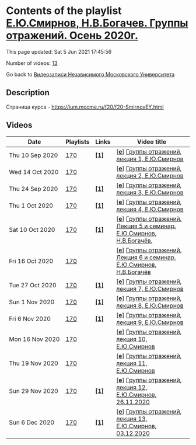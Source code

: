 # Contents of the playlist [Е.Ю.Смирнов, Н.В.Богачев. Группы отражений. Осень 2020г.](https://www.youtube.com/playlist?list=PLp9ABVh6_x4FslMI0k70GSIbzGM_6ecQ0)

This page updated: Sat 5 Jun 2021 17:45:56

Number of videos: [13](#videos)

Go back to [Видеозаписи Независимого Московского Университета](../README.md)

## Description

Страница курса - <https://ium.mccme.ru/f20/f20-SmirnovEY.html>

## Videos

|Date|Playlists|Links|Video title|
|---|---|---|---|
| Thu&nbsp;10&nbsp;Sep&nbsp;2020 | [170](../playlists/170 "Е.Ю.Смирнов, Н.В.Богачев. Группы отражений. Осень 2020г.") | [**[1]**](https://ium.mccme.ru/f20/f20-SmirnovEY.html) | [[**e**](https://studio.youtube.com/video/iE8IALIZdrY/edit "Edit")] [Группы отражений, лекция 1, Е.Ю.Смирнов](https://www.youtube.com/watch?v=iE8IALIZdrY&list=PLp9ABVh6_x4FslMI0k70GSIbzGM_6ecQ0 "первая лекция по курсу Группы отражений в НМУ подробности: https://ium.mccme.ru/f20/f20-SmirnovEY.html") |
| Wed&nbsp;14&nbsp;Oct&nbsp;2020 | [170](../playlists/170 "Е.Ю.Смирнов, Н.В.Богачев. Группы отражений. Осень 2020г.") |  | [[**e**](https://studio.youtube.com/video/AD76n8IFPwg/edit "Edit")] [Группы отражений, лекция 2, Е.Ю.Смирнов](https://www.youtube.com/watch?v=AD76n8IFPwg&list=PLp9ABVh6_x4FslMI0k70GSIbzGM_6ecQ0) |
| Thu&nbsp;24&nbsp;Sep&nbsp;2020 | [170](../playlists/170 "Е.Ю.Смирнов, Н.В.Богачев. Группы отражений. Осень 2020г.") | [**[1]**](https://ium.mccme.ru/f20/f20-SmirnovEY.html) | [[**e**](https://studio.youtube.com/video/-are7_xPDPg/edit "Edit")] [Группы отражений, лекция 3, Е.Ю.Смирнов](https://www.youtube.com/watch?v=-are7_xPDPg&list=PLp9ABVh6_x4FslMI0k70GSIbzGM_6ecQ0 "https://ium.mccme.ru/f20/f20-SmirnovEY.html") |
| Thu&nbsp;1&nbsp;Oct&nbsp;2020 | [170](../playlists/170 "Е.Ю.Смирнов, Н.В.Богачев. Группы отражений. Осень 2020г.") | [**[1]**](https://ium.mccme.ru/f20/f20-SmirnovEY.html) | [[**e**](https://studio.youtube.com/video/wTTIHYDffWw/edit "Edit")] [Группы отражений, лекция 4, Е.Ю.Смирнов](https://www.youtube.com/watch?v=wTTIHYDffWw&list=PLp9ABVh6_x4FslMI0k70GSIbzGM_6ecQ0 "https://ium.mccme.ru/f20/f20-SmirnovEY.html") |
| Sat&nbsp;10&nbsp;Oct&nbsp;2020 | [170](../playlists/170 "Е.Ю.Смирнов, Н.В.Богачев. Группы отражений. Осень 2020г.") | [**[1]**](https://ium.mccme.ru/f20/f20-SmirnovEY.html) | [[**e**](https://studio.youtube.com/video/r-iEI_9DczM/edit "Edit")] [Группы отражений. Лекция 5 и семинар. Е.Ю.Смирнов, Н.В.Богачёв.](https://www.youtube.com/watch?v=r-iEI_9DczM&list=PLp9ABVh6_x4FslMI0k70GSIbzGM_6ecQ0 "Страница курса - https://ium.mccme.ru/f20/f20-SmirnovEY.html") |
| Fri&nbsp;16&nbsp;Oct&nbsp;2020 | [170](../playlists/170 "Е.Ю.Смирнов, Н.В.Богачев. Группы отражений. Осень 2020г.") |  | [[**e**](https://studio.youtube.com/video/-LU9FNvhNuc/edit "Edit")] [Группы отражений. Лекция 6 и семинар. Е.Ю.Смирнов, Н.В.Богачёв](https://www.youtube.com/watch?v=-LU9FNvhNuc&list=PLp9ABVh6_x4FslMI0k70GSIbzGM_6ecQ0) |
| Tue&nbsp;27&nbsp;Oct&nbsp;2020 | [170](../playlists/170 "Е.Ю.Смирнов, Н.В.Богачев. Группы отражений. Осень 2020г.") | [**[1]**](https://ium.mccme.ru/f20/f20-SmirnovEY.html) | [[**e**](https://studio.youtube.com/video/SfwW9YJuRE8/edit "Edit")] [Группы отражений, лекция 7, Е.Ю.Смирнов](https://www.youtube.com/watch?v=SfwW9YJuRE8&list=PLp9ABVh6_x4FslMI0k70GSIbzGM_6ecQ0 "Страница курса - https://ium.mccme.ru/f20/f20-SmirnovEY.html") |
| Sun&nbsp;1&nbsp;Nov&nbsp;2020 | [170](../playlists/170 "Е.Ю.Смирнов, Н.В.Богачев. Группы отражений. Осень 2020г.") | [**[1]**](https://ium.mccme.ru/f20/f20-SmirnovEY.html) | [[**e**](https://studio.youtube.com/video/wWMRZObHrcw/edit "Edit")] [Группы отражений, лекция 8, Е.Ю.Смирнов](https://www.youtube.com/watch?v=wWMRZObHrcw&list=PLp9ABVh6_x4FslMI0k70GSIbzGM_6ecQ0 "Страница курса - https://ium.mccme.ru/f20/f20-SmirnovEY.html") |
| Fri&nbsp;6&nbsp;Nov&nbsp;2020 | [170](../playlists/170 "Е.Ю.Смирнов, Н.В.Богачев. Группы отражений. Осень 2020г.") | [**[1]**](https://ium.mccme.ru/f20/f20-SmirnovEY.html) | [[**e**](https://studio.youtube.com/video/fZaLsyMJF2g/edit "Edit")] [Группы отражений, лекция 9, Е.Ю.Смирнов](https://www.youtube.com/watch?v=fZaLsyMJF2g&list=PLp9ABVh6_x4FslMI0k70GSIbzGM_6ecQ0 "Страница курса - https://ium.mccme.ru/f20/f20-SmirnovEY.html") |
| Mon&nbsp;16&nbsp;Nov&nbsp;2020 | [170](../playlists/170 "Е.Ю.Смирнов, Н.В.Богачев. Группы отражений. Осень 2020г.") |  | [[**e**](https://studio.youtube.com/video/PJ8H94LP1Mo/edit "Edit")] [Группы отражений, лекция 10, Е.Ю.Смирнов](https://www.youtube.com/watch?v=PJ8H94LP1Mo&list=PLp9ABVh6_x4FslMI0k70GSIbzGM_6ecQ0) |
| Thu&nbsp;19&nbsp;Nov&nbsp;2020 | [170](../playlists/170 "Е.Ю.Смирнов, Н.В.Богачев. Группы отражений. Осень 2020г.") |  | [[**e**](https://studio.youtube.com/video/beK4ZeKvyZg/edit "Edit")] [Группы отражений, лекция 11, Е.Ю.Смирнов](https://www.youtube.com/watch?v=beK4ZeKvyZg&list=PLp9ABVh6_x4FslMI0k70GSIbzGM_6ecQ0) |
| Sun&nbsp;29&nbsp;Nov&nbsp;2020 | [170](../playlists/170 "Е.Ю.Смирнов, Н.В.Богачев. Группы отражений. Осень 2020г.") | [**[1]**](https://ium.mccme.ru/f20/f20-SmirnovEY.html) | [[**e**](https://studio.youtube.com/video/KRTIPW9RVrw/edit "Edit")] [Группы отражений, лекция 12, Е.Ю.Смирнов, 26.11.2020](https://www.youtube.com/watch?v=KRTIPW9RVrw&list=PLp9ABVh6_x4FslMI0k70GSIbzGM_6ecQ0 "Страница курса - https://ium.mccme.ru/f20/f20-SmirnovEY.html") |
| Sun&nbsp;6&nbsp;Dec&nbsp;2020 | [170](../playlists/170 "Е.Ю.Смирнов, Н.В.Богачев. Группы отражений. Осень 2020г.") | [**[1]**](https://ium.mccme.ru/f20/f20-SmirnovEY.html) | [[**e**](https://studio.youtube.com/video/Sd_6Z23Ldfc/edit "Edit")] [Группы отражений, лекция 13, Е.Ю.Смирнов, 03.12.2020](https://www.youtube.com/watch?v=Sd_6Z23Ldfc&list=PLp9ABVh6_x4FslMI0k70GSIbzGM_6ecQ0 "https://ium.mccme.ru/f20/f20-SmirnovEY.html") |

